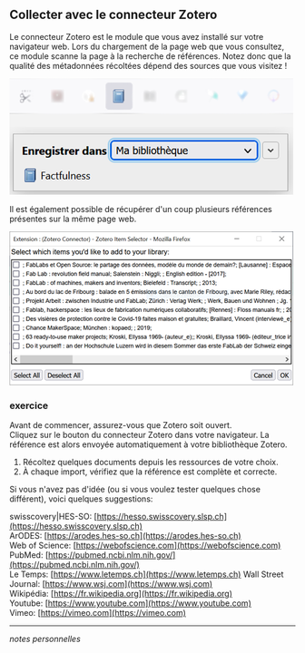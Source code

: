 ## Collecter avec le connecteur Zotero

Le connecteur Zotero est le module que vous avez installé sur votre navigateur web. Lors du chargement de la page web que vous consultez, ce module scanne la page à la recherche de références. Notez donc que la qualité des métadonnées récoltées dépend des sources que vous visitez !

![](img/collecter-web1.png)

Il est également possible de récupérer d'un coup plusieurs références présentes sur la même page web.

![](img/collecter-web2.png)

### exercice

Avant de commencer, assurez-vous que Zotero soit ouvert.   
Cliquez sur le bouton du connecteur Zotero dans votre navigateur. La référence est alors envoyée automatiquement à votre bibliothèque Zotero.

1. Récoltez quelques documents depuis les ressources de votre choix.
2. À chaque import, vérifiez que la référence est complète et correcte.

Si vous n'avez pas d'idée (ou si vous voulez tester quelques chose différent), voici quelques suggestions:

swisscovery|HES-SO: [https://hesso.swisscovery.slsp.ch](https://hesso.swisscovery.slsp.ch)   
ArODES: [https://arodes.hes-so.ch](https://arodes.hes-so.ch)   
Web of Science: [https://webofscience.com](https://webofscience.com)   
PubMed: [https://pubmed.ncbi.nlm.nih.gov/](https://pubmed.ncbi.nlm.nih.gov/)   
Le Temps: [https://www.letemps.ch](https://www.letemps.ch)
Wall Street Journal: [https://www.wsj.com](https://www.wsj.com)   
Wikipédia: [https://fr.wikipedia.org](https://fr.wikipedia.org)   
Youtube: [https://www.youtube.com](https://www.youtube.com)   
Vimeo: [https://vimeo.com](https://vimeo.com)   

---
*notes personnelles*

